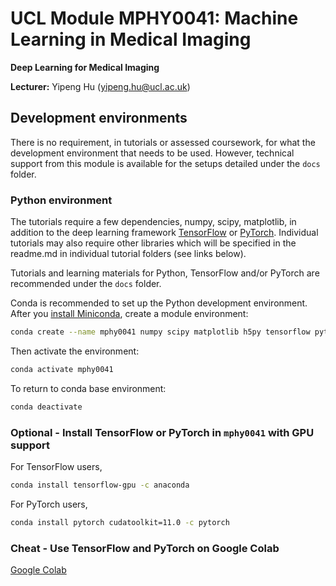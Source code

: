 # UCL Module MPHY0041: Machine Learning in Medical Imaging

**Deep Learning for Medical Imaging**  

**Lecturer:** Yipeng Hu (yipeng.hu@ucl.ac.uk)

## Development environments 
There is no requirement, in tutorials or assessed coursework, for what the development environment that needs to be used. However, technical support from this module is available for the setups detailed under the `docs` folder.

### Python environment
The tutorials require a few dependencies, numpy, scipy, matplotlib, in addition to the deep learning framework [TensorFlow](https://www.tensorflow.org/) or [PyTorch](https://pytorch.org/). Individual tutorials may also require other libraries which will be specified in the readme.md in individual tutorial folders (see links below).

Tutorials and learning materials for Python, TensorFlow and/or PyTorch are recommended under the `docs` folder.

Conda is recommended to set up the Python development environment. After you [install Miniconda](https://docs.conda.io/projects/conda/en/latest/user-guide/install/), create a module environment:
```bash
conda create --name mphy0041 numpy scipy matplotlib h5py tensorflow pytorch torchvision
```
Then activate the environment:
```bash
conda activate mphy0041
```
To return to conda base environment:
```bash
conda deactivate
```

### Optional - Install TensorFlow or PyTorch in `mphy0041` with GPU support
For TensorFlow users, 
```bash
conda install tensorflow-gpu -c anaconda 
```

For PyTorch users,
```bash
conda install pytorch cudatoolkit=11.0 -c pytorch
```

### Cheat - Use TensorFlow and PyTorch on Google Colab
[Google Colab](https://colab.research.google.com/)